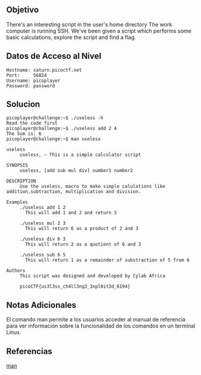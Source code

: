 ## Objetivo

There's an interesting script in the user's home directory The work computer is running SSH. We've been given a script which performs some basic calculations, explore the script and find a flag.

## Datos de Acceso al Nivel

```
Hostname: saturn.picoctf.net
Port:     56824
Username: picoplayer
Password: password
```
## Solucion

```
picoplayer@challenge:~$ ./useless -h
Read the code first
picoplayer@challenge:~$ ./useless add 2 4
The Sum is: 6
picoplayer@challenge:~$ man useless 

useless
     useless, — This is a simple calculator script

SYNOPSIS
     useless, [add sub mul div] number1 number2

DESCRIPTION
     Use the useless, macro to make simple calulations like addition,subtraction, multiplication and division.

Examples
     ./useless add 1 2
       This will add 1 and 2 and return 3

     ./useless mul 2 3
       This will return 6 as a product of 2 and 3

     ./useless div 6 3
       This will return 2 as a quotient of 6 and 3

     ./useless sub 6 5
       This will return 1 as a remainder of substraction of 5 from 6

Authors
     This script was designed and developed by Cylab Africa

     picoCTF{us3l3ss_ch4ll3ng3_3xpl0it3d_6194}
```

## Notas Adicionales

El comando man permite a los usuarios acceder al manual de referencia para ver información sobre la funcionalidad de los comandos en un terminal Linux.

## Referencias
[man](https://www.linode.com/es/content/use-the-man-command-to-learn-any-linux-command-top-docs-with-learn-linux-tv/#:~:text=El%20comando%20man%20permite%20a,y%20c%C3%B3mo%20navegar%20por%20ellas.)
